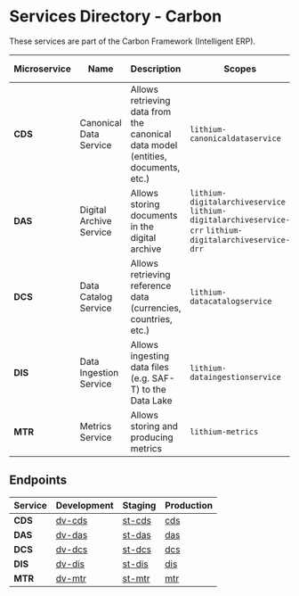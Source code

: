 # Services Directory - Carbon

These services are part of the Carbon Framework (Intelligent ERP).

| Microservice | Name | Description | Scopes | Client Lib | Web API | Spec |
| - | - | - | - | - | - | - |
| **CDS** | Canonical Data Service | Allows retrieving data from the canonical data model (entities, documents, etc.) | `lithium-canonicaldataservice` | n/a | n/a | n/a |
| **DAS** | Digital Archive Service | Allows storing documents in the digital archive | `lithium-digitalarchiveservice` `lithium-digitalarchiveservice-crr` `lithium-digitalarchiveservice-drr` | n/a | n/a | [1.0](./specs/das-spec-1.0.md) |
| **DCS** | Data Catalog Service | Allows retrieving reference data (currencies, countries, etc.) | `lithium-datacatalogservice` | [2.0](https://dcs.lithium.primaverabss.com/.doc/clientlib) | [2.0](https://dcs.lithium.primaverabss.com/.doc/webapi) | n/a |
| **DIS** | Data Ingestion Service | Allows ingesting data files (e.g. SAF-T) to the Data Lake | `lithium-dataingestionservice` | [1.0](https://dis.lithium.primaverabss.com/.doc/clientlib) | [1.0](https://dis.lithium.primaverabss.com/.doc/clientlib) | [1.0](./specs/dis-spec-1.0.md) |
| **MTR** | Metrics Service | Allows storing and producing metrics | `lithium-metrics` | n/a | n/a | n/a |

## Endpoints

<!-- markdown-link-check-disable -->
| Service | Development | Staging | Production |
| - | - | - | - |
| **CDS** | [dv-cds](https://dv-cds.lithium.primaverabss.com/) | [st-cds](https://st-cds.lithium.primaverabss.com/) | [cds](https://cds.lithium.primaverabss.com/) |
| **DAS** | [dv-das](https://dv-das.lithium.primaverabss.com/) | [st-das](https://st-das.lithium.primaverabss.com/) | [das](https://das.lithium.primaverabss.com/) |
| **DCS** | [dv-dcs](https://dv-dcs.lithium.primaverabss.com/) | [st-dcs](https://st-dcs.lithium.primaverabss.com/) | [dcs](https://dcs.lithium.primaverabss.com/) |
| **DIS** | [dv-dis](https://dv-dis.lithium.primaverabss.com/) | [st-dis](https://st-dis.lithium.primaverabss.com/) | [dis](https://dis.lithium.primaverabss.com/) |
| **MTR** | [dv-mtr](https://lithium-dv-mtr.azurewebsites.net/) | [st-mtr](https://st-lithium-carbonmtr.primaverabss.com/) | [mtr](https://lithium-carbonmtr.primaverabss.com/) |
<!-- markdown-link-check-enable -->

